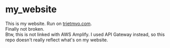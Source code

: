 # my_website
This is my website. Run on [trietmvo.com](https://trietmvo.com). <br/>
Finally not broken. <br/>
Btw, this is not linked with AWS Amplify. I used API Gateway instead, so this repo doesn't really reflect what's on my website.
